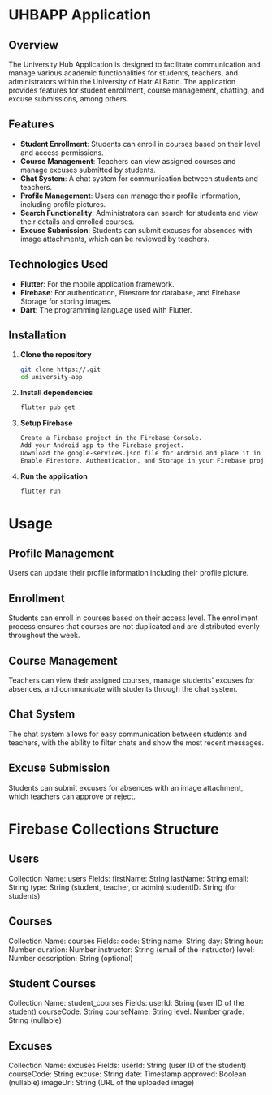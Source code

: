 # UHBAPP Application

## Overview

The University Hub Application is designed to facilitate communication and manage various academic functionalities for students, teachers, and administrators within the University of Hafr Al Batin. The application provides features for student enrollment, course management, chatting, and excuse submissions, among others.

## Features

- **Student Enrollment**: Students can enroll in courses based on their level and access permissions.
- **Course Management**: Teachers can view assigned courses and manage excuses submitted by students.
- **Chat System**: A chat system for communication between students and teachers.
- **Profile Management**: Users can manage their profile information, including profile pictures.
- **Search Functionality**: Administrators can search for students and view their details and enrolled courses.
- **Excuse Submission**: Students can submit excuses for absences with image attachments, which can be reviewed by teachers.

## Technologies Used

- **Flutter**: For the mobile application framework.
- **Firebase**: For authentication, Firestore for database, and Firebase Storage for storing images.
- **Dart**: The programming language used with Flutter.

## Installation

1. **Clone the repository**
   ```bash
   git clone https://.git
   cd university-app

2. **Install dependencies**
   ```bash
   flutter pub get

3. **Setup Firebase**
   ```bash
   Create a Firebase project in the Firebase Console.
   Add your Android app to the Firebase project.
   Download the google-services.json file for Android and place it in the android/app directory.
   Enable Firestore, Authentication, and Storage in your Firebase project.
4. **Run the application**
   ```bash
   flutter run

# Usage
## Profile Management
Users can update their profile information including their profile picture.

## Enrollment
Students can enroll in courses based on their access level. The enrollment process ensures that courses are not duplicated and are distributed evenly throughout the week.

## Course Management
Teachers can view their assigned courses, manage students' excuses for absences, and communicate with students through the chat system.

## Chat System
The chat system allows for easy communication between students and teachers, with the ability to filter chats and show the most recent messages.

## Excuse Submission
Students can submit excuses for absences with an image attachment, which teachers can approve or reject.

# Firebase Collections Structure
## Users
Collection Name: users
Fields:
firstName: String
lastName: String
email: String
type: String (student, teacher, or admin)
studentID: String (for students)
## Courses
Collection Name: courses
Fields:
code: String
name: String
day: String
hour: Number
duration: Number
instructor: String (email of the instructor)
level: Number
description: String (optional)
## Student Courses
Collection Name: student_courses
Fields:
userId: String (user ID of the student)
courseCode: String
courseName: String
level: Number
grade: String (nullable)
## Excuses
Collection Name: excuses
Fields:
userId: String (user ID of the student)
courseCode: String
excuse: String
date: Timestamp
approved: Boolean (nullable)
imageUrl: String (URL of the uploaded image)


